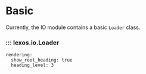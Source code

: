 # Basic

Currently, the IO module contains a basic `Loader` class.

### ::: lexos.io.Loader
    rendering:
      show_root_heading: true
      heading_level: 3